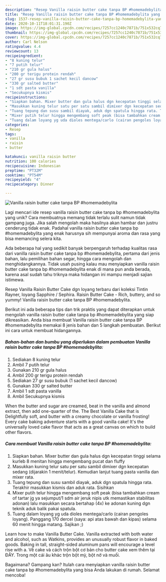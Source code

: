 ```yaml
---
description: "Resep Vanilla raisin butter cake tanpa BP #homemadebylita yang Lezat"
title: "Resep Vanilla raisin butter cake tanpa BP #homemadebylita yang Lezat"
slug: 1537-resep-vanilla-raisin-butter-cake-tanpa-bp-homemadebylita-yang-lezat
date: 2020-10-11T18:01:31.190Z
image: https://img-global.cpcdn.com/recipes/7257cc1240c7871b/751x532cq70/vanilla-raisin-butter-cake-tanpa-bp-homemadebylita-foto-resep-utama.jpg
thumbnail: https://img-global.cpcdn.com/recipes/7257cc1240c7871b/751x532cq70/vanilla-raisin-butter-cake-tanpa-bp-homemadebylita-foto-resep-utama.jpg
cover: https://img-global.cpcdn.com/recipes/7257cc1240c7871b/751x532cq70/vanilla-raisin-butter-cake-tanpa-bp-homemadebylita-foto-resep-utama.jpg
author: Carl Nelson
ratingvalue: 4.4
reviewcount: 13
recipeingredient:
- "8 kuning telur"
- "7 putih telur"
- "210 gr gula halus"
- "200 gr terigu protein rendah"
- "27 gr susu bubuk 1 sachet kecil dancow"
- "330 gr salted butter"
- "1 sdt pasta vanilla"
- "Secukupnya kismis"
recipeinstructions:
- "Siapkan bahan. Mixer butter dan gula halus dgn kecepatan tinggi selama kurleb 8 menitan hingga mengembang pucat dan fluffy"
- "Masukkan kuning telur satu per satu sambil dimixer dgn kecepatan sedang (dijarakin 1 menit/telur). Kemudian lanjut tuang pasta vanilla dan mixer rata."
- "Tuang tepung dan susu sambil diayak, aduk dgn spatula hingga rata. Terakhir masukkan kismis dan aduk rata. Sisihkan"
- "Mixer putih telur hingga mengembang soft peak (bisa tambahkan cream of tartar jg ya sejumput/1 sdm air jeruk nipis utk memastikan stabilitas adonan) lalu masukkan secara bertahap (4x) ke adonan kuning dgn teknik aduk balik pakai spatula."
- "Tuang dalam loyang yg uda dioles mentega/carlo (cairan pengoles loyang). Panggang 170 dercel (saya: api atas bawah dan kipas) selama 60 menit hingga matang. Sajikan ;)"
categories:
- Resep
tags:
- vanilla
- raisin
- butter

katakunci: vanilla raisin butter 
nutrition: 100 calories
recipecuisine: Indonesian
preptime: "PT32M"
cooktime: "PT54M"
recipeyield: "4"
recipecategory: Dinner

---
```



![Vanilla raisin butter cake tanpa BP #homemadebylita](https://img-global.cpcdn.com/recipes/7257cc1240c7871b/751x532cq70/vanilla-raisin-butter-cake-tanpa-bp-homemadebylita-foto-resep-utama.jpg)

Lagi mencari ide resep vanilla raisin butter cake tanpa bp #homemadebylita yang unik? Cara membuatnya memang tidak terlalu sulit namun tidak gampang juga. Jika salah mengolah maka hasilnya akan hambar dan justru cenderung tidak enak. Padahal vanilla raisin butter cake tanpa bp #homemadebylita yang enak harusnya sih mempunyai aroma dan rasa yang bisa memancing selera kita.

Ada beberapa hal yang sedikit banyak berpengaruh terhadap kualitas rasa dari vanilla raisin butter cake tanpa bp #homemadebylita, pertama dari jenis bahan, lalu pemilihan bahan segar, hingga cara mengolah dan menghidangkannya. Tidak usah pusing kalau mau menyiapkan vanilla raisin butter cake tanpa bp #homemadebylita enak di mana pun anda berada, karena asal sudah tahu triknya maka hidangan ini mampu menjadi sajian istimewa.

Resep Vanilla Raisin Butter Cake dgn loyang terbaru dari koleksi Tintin Rayner, loyang Sapphire / Sephira. Raisin Butter Cake - Rich, buttery, and so yummy! Vanilla raisin butter cake tanpa BP #homemadebylita.


Berikut ini ada beberapa tips dan trik praktis yang dapat diterapkan untuk mengolah vanilla raisin butter cake tanpa bp #homemadebylita yang siap dikreasikan. Anda bisa membuat Vanilla raisin butter cake tanpa BP #homemadebylita memakai 8 jenis bahan dan 5 langkah pembuatan. Berikut ini cara untuk membuat hidangannya.

<!--inarticleads1-->

##### Bahan-bahan dan bumbu yang diperlukan dalam pembuatan Vanilla raisin butter cake tanpa BP #homemadebylita:

1. Sediakan 8 kuning telur
1. Ambil 7 putih telur
1. Gunakan 210 gr gula halus
1. Ambil 200 gr terigu protein rendah
1. Sediakan 27 gr susu bubuk (1 sachet kecil dancow)
1. Gunakan 330 gr salted butter
1. Ambil 1 sdt pasta vanilla
1. Ambil Secukupnya kismis


When the butter and sugar are creamed, beat in the vanilla and almond extract, then add one-quarter of the. The Best Vanilla Cake that is Delightfully soft, and butter with a creamy chocolate or vanilla frosting! Every cake baking adventure starts with a good vanilla cake! It&#39;s the universally loved cake flavor that acts as a great canvas on which to build other flavors. 

<!--inarticleads2-->

##### Cara membuat Vanilla raisin butter cake tanpa BP #homemadebylita:

1. Siapkan bahan. Mixer butter dan gula halus dgn kecepatan tinggi selama kurleb 8 menitan hingga mengembang pucat dan fluffy
1. Masukkan kuning telur satu per satu sambil dimixer dgn kecepatan sedang (dijarakin 1 menit/telur). Kemudian lanjut tuang pasta vanilla dan mixer rata.
1. Tuang tepung dan susu sambil diayak, aduk dgn spatula hingga rata. Terakhir masukkan kismis dan aduk rata. Sisihkan
1. Mixer putih telur hingga mengembang soft peak (bisa tambahkan cream of tartar jg ya sejumput/1 sdm air jeruk nipis utk memastikan stabilitas adonan) lalu masukkan secara bertahap (4x) ke adonan kuning dgn teknik aduk balik pakai spatula.
1. Tuang dalam loyang yg uda dioles mentega/carlo (cairan pengoles loyang). Panggang 170 dercel (saya: api atas bawah dan kipas) selama 60 menit hingga matang. Sajikan ;)


Learn how to make Vanilla Butter Cake. Vanilla extracted with both water and alcohol, such as Watkins, provides an unusually robust flavor in baked goods. Baking in tall, straight-sided aluminum pans will encourage a level rise with a. Về cake và cách trộn bột cơ bản cho butter cake xem thêm tại ĐÂY. Trong một cái âu khác trộn bột mỳ, bột nở và muối. 

Bagaimana? Gampang kan? Itulah cara menyiapkan vanilla raisin butter cake tanpa bp #homemadebylita yang bisa Anda lakukan di rumah. Selamat mencoba!
